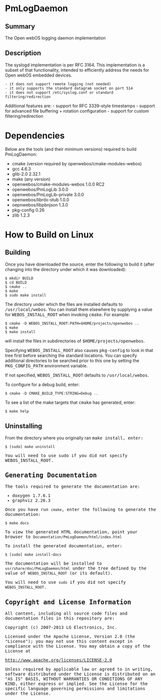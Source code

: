 PmLogDaemon
===========

Summary
-------
The Open webOS logging daemon implementation

Description
-----------
The syslogd implementation is per RFC 3164. This implementation is a subset of
that functionality, intended to efficiently address the needs for Open webOS 
embedded devices.

    - it does not support remote logging (not needed)
    - it only supports the standard datagram socket on port 514
    - it does not support /etc/syslog.conf or standard filtering/redirection

Additional features are:
    - support for RFC 3339-style timestamps
    - support for advanced file buffering + rotation configuration
    - support for custom filtering/redirection

Dependencies
============

Below are the tools (and their minimum versions) required to build PmLogDaemon:

- cmake (version required by openwebos/cmake-modules-webos)
- gcc 4.6.3
- glib-2.0 2.32.1
- make (any version)
- openwebos/cmake-modules-webos 1.0.0 RC2
- openwebos/PmLogLib 3.0.0
- openwebos/PmLogLib-private 3.0.0
- openwebos/librdx-stub 1.0.0
- oepnwebos/libpbnjson 1.3.0
- pkg-config 0.26
- zlib 1.2.3

How to Build on Linux
=====================

## Building

Once you have downloaded the source, enter the following to build it (after
changing into the directory under which it was downloaded):

    $ mkdir BUILD
    $ cd BUILD
    $ cmake ..
    $ make
    $ sudo make install

The directory under which the files are installed defaults to <tt>/usr/local/webos</tt>.
You can install them elsewhere by supplying a value for <tt>WEBOS\_INSTALL\_ROOT</tt>
when invoking <tt>cmake</tt>. For example:

    $ cmake -D WEBOS_INSTALL_ROOT:PATH=$HOME/projects/openwebos ..
    $ make
    $ make install

will install the files in subdirectories of <tt>$HOME/projects/openwebos</tt>.

Specifying <tt>WEBOS\_INSTALL\_ROOT</tt> also causes <tt>pkg-config</tt> to look
in that tree first before searching the standard locations. You can specify
additional directories to be searched prior to this one by setting the
<tt>PKG\_CONFIG\_PATH</tt> environment variable.

If not specified, <tt>WEBOS\_INSTALL\_ROOT</tt> defaults to <tt>/usr/local/webos</tt>.

To configure for a debug build, enter:

    $ cmake -D CMAKE_BUILD_TYPE:STRING=Debug ..

To see a list of the make targets that <tt>cmake</tt> has generated, enter:

    $ make help

## Uninstalling

From the directory where you originally ran <tt>make install<tt>, enter:

    $ [sudo] make uninstall

You will need to use <tt>sudo</tt> if you did not specify <tt>WEBOS\_INSTALL\_ROOT</tt>.


## Generating Documentation

The tools required to generate the documentation are:

- doxygen 1.7.6.1
- graphviz 2.26.3

Once you have run `cmake`, enter the following to generate the documentation:

    $ make docs

To view the generated HTML documentation, point your browser to
`Documentation/PmLogDaemon/html/index.html`

To install the generated documentation, enter:

    $ [sudo] make install-docs

The documentation will be installed to `usr/share/doc/PmLogDaemon/html` under
the tree defined by the value of `WEBOS_INSTALL_ROOT` (or its default).

You will need to use `sudo` if you did not specify `WEBOS_INSTALL_ROOT`.


## Copyright and License Information

All content, including all source code files and documentation files in this repository are:

Copyright (c) 2007-2013 LG Electronics, Inc.

Licensed under the Apache License, Version 2.0 (the "License");
you may not use this content except in compliance with the License.
You may obtain a copy of the License at

http://www.apache.org/licenses/LICENSE-2.0

Unless required by applicable law or agreed to in writing, software
distributed under the License is distributed on an "AS IS" BASIS,
WITHOUT WARRANTIES OR CONDITIONS OF ANY KIND, either express or implied.
See the License for the specific language governing permissions and
limitations under the License.

